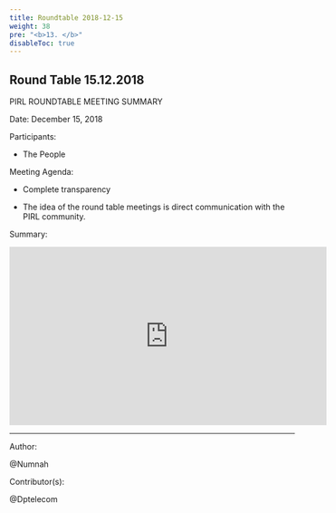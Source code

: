 ```yaml
---
title: Roundtable 2018-12-15
weight: 38
pre: "<b>13. </b>"
disableToc: true
---
```


## Round Table 15.12.2018

﻿PIRL ROUNDTABLE MEETING SUMMARY

Date: December 15, 2018

Participants:

- The People

Meeting Agenda:

-  Complete transparency

-  The idea of the round table meetings is
 direct communication with the PIRL community.

Summary:







<iframe width="560" height="315" src="https://www.youtube.com/embed/WwA4X0ZJTtM" frameborder="0" allow="accelerometer; autoplay; encrypted-media; gyroscope; picture-in-picture" allowfullscreen></iframe>



---
Author:


@Numnah





Contributor(s):


@Dptelecom